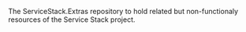 The ServiceStack.Extras repository to hold related but non-functionaly resources of the Service Stack project.